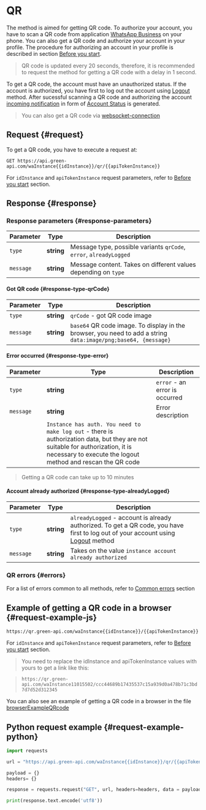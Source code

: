# QR

The method is aimed for getting QR code. 
To authorize your account, you have to scan a QR code from application [WhatsApp Business](https://www.whatsapp.com/business/) on your phone.
You can also get a QR code and authorize your account in your profile. The procedure for authorizing an account in your profile is described in section [Before you start](../../before-start.md#qr).

> QR code is updated every 20 seconds, therefore, it is recommended to request the method for getting a QR code with a delay in 1 second.

To get a QR code, the account must have an unauthorized status. If the account is authorized, you have first to log out the account using [Logout](Logout.md) method.
After sucessful scanning a QR code and authorizing the account [incoming notification](../receiving/index.md) in form of [Account Status](../receiving/notifications-format/StateInstanceChanged.md) is generated.

> You can also get a QR code via [websocket-connection](Scanqrcode.md) 

## Request {#request}

To get a QR code, you have to execute a request at:
```
GET https://api.green-api.com/waInstance{{idInstance}}/qr/{{apiTokenInstance}}
```

For `idInstance` and `apiTokenInstance` request parameters, refer to [Before you start](../../before-start.md#parameters) section.


## Response {#response}

### Response parameters {#response-parameters}

Parameter | Type |  Description
----- | ----- | ----- 
`type` | **string** | Message type, possible variants `qrCode`, `error`, `alreadyLogged`
`message` | **string** | Message content. Takes on different values depending on `type`


#### Got QR code {#response-type-qrCode}

Parameter | Type |  Description
----- | ----- | ----- 
`type` | **string** | `qrCode` - got QR code image
`message` | **string** | `base64` QR code image. To display in the browser, you need to add a string `data:image/png;base64, {message}`


#### Error occurred {#response-type-error}

Parameter | Type |  Description
----- | ----- | ----- 
`type` | **string** | `error` - an error is occurred
`message` | **string** | Error description
||`Instance has auth. You need to make log out` - there is authorization data, but they are not suitable for authorization, it is necessary to execute the logout method and rescan the QR code

> Getting a QR code can take up to 10 minutes

#### Account already authorized {#response-type-alreadyLogged}

Parameter | Type |  Description
----- | ----- | ----- 
`type` | **string** | `alreadyLogged` - account is already authorized. To get a QR code, you have first to log out of your account using [Logout](Logout.md) method
`message` | **string** | Takes on the value `instance account already authorized`


### QR errors {#errors}

For a list of errors common to all methods, refer to [Common errors](../common-errors.md) section

## Example of getting a QR code in a browser {#request-example-js}

```
https://qr.green-api.com/waInstance{{idInstance}}/{{apiTokenInstance}}
```

For `idInstance` and `apiTokenInstance` request parameters, refer to [Before you start](../../before-start.md#parameters) section.

> You need to replace the idInstance and apiTokenInstance values with yours to get a link like this:

> `https://qr.green-api.com/waInstance11015502/ccc44689b17435537c15a939d0a478b71c3bd7d7d52d312345`

You can also see an example of getting a QR code in a browser in the file [browserExampleQRcode](https://github.com/green-api/whatsapp-api-client/blob/master/examples/browserExampleQRCode.html) 

## Python request example  {#request-example-python}

```python
import requests

url = "https://api.green-api.com/waInstance{{idInstance}}/qr/{{apiTokenInstance}}"

payload = {}
headers= {}

response = requests.request("GET", url, headers=headers, data = payload)

print(response.text.encode('utf8'))
```
